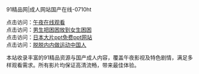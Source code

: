 91精品网|成人网站国产在线-0710ht

点击访问：<a href="https://heiliaowt0d7p.pages.dev">午夜在线观看</a><br>
点击访问：<a href="https://heiliaoxqkkct.pages.dev">男生把困困放到女生困困</a><br>
点击访问：<a href="https://heiliaoow5kzm.pages.dev">日本大片ppt免费ppt网站</a><br>
点击访问：<a href="https://heiliao2dmwwy.pages.dev">脱脱内内做运动中国人</a><br>

本站收录丰富的91精品资源与国产成人内容，覆盖午夜影视及特色剧情，满足多样观看需求。所有影片均保证高清流畅，带来最佳体验。

<span style="display:none;">[Canonical link](https://github.com/hehe20250710/hehe4）</span>

